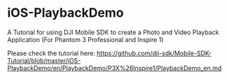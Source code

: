 # iOS-PlaybackDemo

A Tutorial for using DJI Mobile SDK to create a Photo and Video Playback Application (For Phantom 3 Professional and Inspire 1)

Please check the tutorial here: https://github.com/dji-sdk/Mobile-SDK-Tutorial/blob/master/iOS-PlaybackDemo/en/PlaybackDemo/P3X%26Inspire1/PlaybackDemo_en.md
